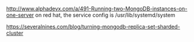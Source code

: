 http://www.alphadevx.com/a/491-Running-two-MongoDB-instances-on-one-server
on red hat, the service config is
/usr/lib/systemd/system

https://severalnines.com/blog/turning-mongodb-replica-set-sharded-cluster
